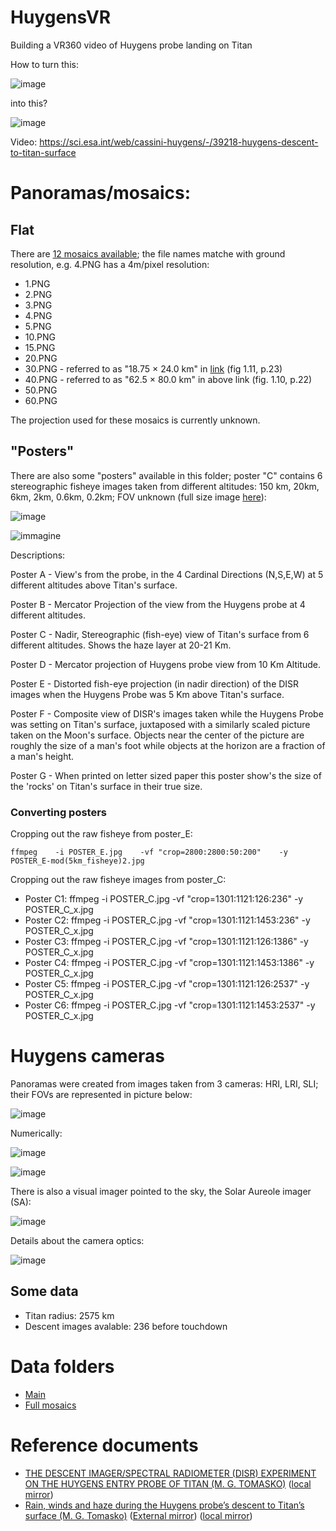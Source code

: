 # HuygensVR
Building a VR360 video of Huygens probe landing on Titan


How to turn this:

![image](https://user-images.githubusercontent.com/1620953/214508603-b539e178-d033-45e8-85cc-63eee6f3d0df.png)


into this?

![image](https://user-images.githubusercontent.com/1620953/214508571-1608d290-8191-4bbd-aa4d-99cd73fb7ed3.png)

Video: https://sci.esa.int/web/cassini-huygens/-/39218-huygens-descent-to-titan-surface

# Panoramas/mosaics:

## Flat

There are [12 mosaics available](https://archives.esac.esa.int/psa/ftp/CASSINI-HUYGENS/DISR/HP-SSA-DISR-2-3-EDR-RDR-V1.3/EXTRAS/MOSAICS/MOSIACS_PNG/); the file names matche with ground resolution, e.g. 4.PNG has a 4m/pixel resolution:

- 1.PNG
- 2.PNG
- 3.PNG
- 4.PNG
- 5.PNG
- 10.PNG
- 15.PNG
- 20.PNG
- 30.PNG - referred to as "18.75 × 24.0 km" in [link](https://www.mps.mpg.de/phd/theses/investigating-the-surface-of-titan-with-the-descent-imager-spectral-radiometer-onboard-huygens.pdf) (fig 1.11, p.23)
- 40.PNG - referred to as "62.5 × 80.0 km" in above link (fig. 1.10, p.22)
- 50.PNG
- 60.PNG

The projection used for these mosaics is currently unknown.

## "Posters"

There are also some "posters" available in this folder; poster "C" contains 6 stereographic fisheye images taken from different altitudes: 150 km, 20km, 6km, 2km, 0.6km, 0.2km; FOV unknown (full size image [here](https://archives.esac.esa.int/psa/ftp/CASSINI-HUYGENS/DISR/HP-SSA-DISR-2-3-EDR-RDR-V1.3/EXTRAS/POSTERS/POSTER_C.JPG)):

![image](https://user-images.githubusercontent.com/1620953/214520292-b3a77897-5aff-4b14-a3fd-28b921fffc85.png)

![immagine](https://user-images.githubusercontent.com/1620953/214538248-4a813780-cdb0-400f-8097-2f3da2605655.png)

Descriptions:

Poster A - View's from the probe, in the 4 Cardinal
Directions (N,S,E,W) at 5 different altitudes above Titan's
surface.

Poster B - Mercator Projection of the view from the Huygens
probe at 4 different altitudes.

Poster C - Nadir, Stereographic (fish-eye) view of Titan's
surface from 6 different altitudes.  Shows the haze layer at
20-21 Km.

Poster D - Mercator projection of Huygens probe view from 10
Km Altitude.

Poster E - Distorted fish-eye projection (in nadir
direction) of the DISR images when the Huygens Probe was 5
Km above Titan's surface.

Poster F - Composite view of DISR's images taken while the
Huygens Probe was setting on Titan's surface, juxtaposed
with a similarly scaled picture taken on the Moon's surface.
Objects near the center of the picture are roughly the size
of a man's foot while objects at the horizon are a fraction
of a man's height.

Poster G - When printed on letter sized paper this poster
show's the size of the 'rocks' on Titan's surface in their
true size.

### Converting posters

Cropping out the raw fisheye from poster_E:

    ffmpeg    -i POSTER_E.jpg    -vf "crop=2800:2800:50:200"    -y  POSTER_E-mod(5km_fisheye)2.jpg

Cropping out the raw fisheye images from poster_C:   

- Poster C1:  ffmpeg    -i POSTER_C.jpg    -vf "crop=1301:1121:126:236"    -y  POSTER_C_x.jpg
- Poster C2:  ffmpeg    -i POSTER_C.jpg    -vf "crop=1301:1121:1453:236"    -y  POSTER_C_x.jpg
- Poster C3:  ffmpeg    -i POSTER_C.jpg    -vf "crop=1301:1121:126:1386"    -y  POSTER_C_x.jpg
- Poster C4:  ffmpeg    -i POSTER_C.jpg    -vf "crop=1301:1121:1453:1386"    -y  POSTER_C_x.jpg
- Poster C5:  ffmpeg    -i POSTER_C.jpg    -vf "crop=1301:1121:126:2537"    -y  POSTER_C_x.jpg
- Poster C6:  ffmpeg    -i POSTER_C.jpg    -vf "crop=1301:1121:1453:2537"    -y  POSTER_C_x.jpg


# Huygens cameras

Panoramas were created from images taken from 3 cameras: HRI, LRI, SLI; their FOVs are represented in picture below:

![image](https://user-images.githubusercontent.com/1620953/214509962-9c37b7c6-9592-4bfb-a257-8d8c25cbcdc0.png)

Numerically:

![image](https://user-images.githubusercontent.com/1620953/214510628-50ac2deb-0833-49fd-ad6d-e5bc37b4471f.png)

![image](https://user-images.githubusercontent.com/1620953/214511341-420db227-4fec-48b8-90f7-1706f7bd570d.png)

There is also a visual imager pointed to the sky, the Solar Aureole imager (SA):

![image](https://user-images.githubusercontent.com/1620953/214511724-282fddda-5f2c-4c33-b8e4-58f4e5dd1036.png)

Details about the camera optics:

![image](https://user-images.githubusercontent.com/1620953/214523232-13005e4c-4b84-4fc2-9243-61cce64cb048.png)


## Some data

- Titan radius: 2575 km
- Descent images avalable: 236 before touchdown

# Data folders
- [Main](https://archives.esac.esa.int/psa/ftp/CASSINI-HUYGENS/DISR/)
- [Full mosaics](https://archives.esac.esa.int/psa/ftp/CASSINI-HUYGENS/DISR/HP-SSA-DISR-2-3-EDR-RDR-V1.3/EXTRAS/MOSAICS/MOSIACS_PNG/)

# Reference documents

- [THE DESCENT IMAGER/SPECTRAL RADIOMETER (DISR) EXPERIMENT ON THE HUYGENS ENTRY PROBE OF TITAN (M. G. TOMASKO)](https://archives.esac.esa.int/psa/ftp/CASSINI-HUYGENS/DISR/HP-SSA-DISR-2-3-EDR-RDR-V1.3/DOCUMENT/DISR_SUPPORTING_DOCUMENTS/SPACE_SCIENCE_REVIEW/SSR.PDF)  ([local mirror](https://github.com/jumpjack/HuygensVR/blob/main/THE%20DESCENT%20IMAGER-SPECTRAL%20RADIOMETER%20(DISR)%20EXPERIMENT%20ON%20THE%20HUYGENS%20ENTRY%20PROBE%20OF%20TITAN.PDF))
- [Rain, winds and haze during the Huygens probe’s descent to Titan’s surface (M. G. Tomasko)](https://archives.esac.esa.int/psa/ftp/CASSINI-HUYGENS/DISR/HP-SSA-DISR-2-3-EDR-RDR-V1.3/DOCUMENT/DISR_SUPPORTING_DOCUMENTS/SPACE_SCIENCE_REVIEW/SSR.PDF) ([External mirror](https://www.academia.edu/en/18515156/Rain_winds_and_haze_during_the_Huygens_probes_descent_to_Titans_surface)) ([local mirror](https://github.com/jumpjack/HuygensVR/blob/main/Rain_winds_and_haze_during_the_Huygens_p.pdf))

